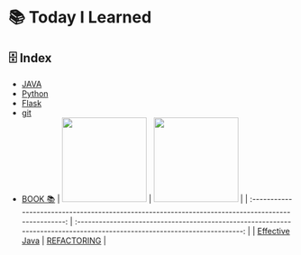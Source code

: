 # 📚 Today I Learned

## 🗄️ Index

- [JAVA](https://github.com/Minjoo522/TIL/tree/main/JAVA)
- [Python](https://github.com/Minjoo522/TIL/tree/main/Python)
- [Flask](https://github.com/Minjoo522/TIL/tree/main/Flask)
- [git](https://github.com/Minjoo522/TIL/tree/main/git)
- [BOOK 📚](https://github.com/Minjoo522/TIL/tree/main/book)
  | <img src="https://contents.kyobobook.co.kr/sih/fit-in/458x0/pdt/9788986044768.jpg" width="150px" /> | <img src="https://velog.velcdn.com/images/hustle-dev/post/37c66358-983b-4da0-bdd2-449ba1fb386e/image.jpeg" width="150px"/> |
  | :-------------------------------------------------------------------------------------------------: | :------------------------------------------------------------------------------------------------------------------------: |
  | [Effective Java](https://github.com/Minjoo522/TIL/tree/main/book/effective_java) | [REFACTORING](https://github.com/Minjoo522/TIL/tree/main/book/refactoring) |
